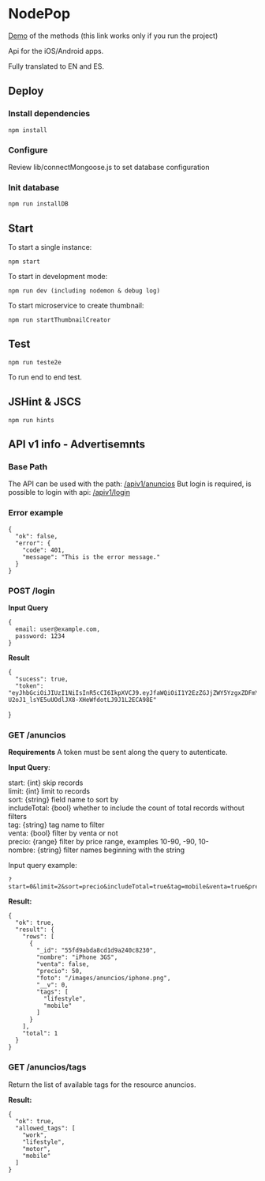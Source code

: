 
# NodePop

[Demo](/anuncios) of the methods (this link works only if you run the project)

Api for the iOS/Android apps.

Fully translated to EN and ES.

## Deploy

### Install dependencies
    
    npm install

### Configure  

Review lib/connectMongoose.js to set database configuration

### Init database

    npm run installDB

## Start

To start a single instance:
    
    npm start

To start in development mode:

    npm run dev (including nodemon & debug log)
  
To start microservice to create thumbnail:

    npm run startThumbnailCreator

## Test

    npm run teste2e 
To run end to end test.

## JSHint & JSCS

    npm run hints

## API v1 info - Advertisemnts

### Base Path

The API can be used with the path:
[/apiv1/anuncios](/apiv1/anuncios)
But login is required, is possible to login with api:
[/apiv1/login](/apiv1/login)

### Error example

    {
      "ok": false,
      "error": {
        "code": 401,
        "message": "This is the error message."
      }
    }

### POST /login

**Input Query**

    {
      email: user@example.com,
      password: 1234
    }

**Result**

    {
      "sucess": true,
      "token": "eyJhbGciOiJIUzI1NiIsInR5cCI6IkpXVCJ9.eyJfaWQiOiI1Y2EzZGJjZWY5YzgxZDFmYzRlNTJjOWIiLCJpYXQiOjE1NTU3NDA3OTcsImV4cCI6MTU1NTkxMzU5N30.r-U2oJ1_lsYE5uUOdlJX8-XHeWfdotLJ9J1L2ECA98E"
  }


### GET /anuncios

**Requirements**
A token must be sent along the query to autenticate.

**Input Query**:

start: {int} skip records<br>
limit: {int} limit to records<br>
sort: {string} field name to sort by<br>
includeTotal: {bool} whether to include the count of total records without filters<br>
tag: {string} tag name to filter<br>
venta: {bool} filter by venta or not<br>
precio: {range} filter by price range, examples 10-90, -90, 10-<br>
nombre: {string} filter names beginning with the string

Input query example: 
```
?start=0&limit=2&sort=precio&includeTotal=true&tag=mobile&venta=true&precio=-90&nombre=bi
```

**Result:** 

    {
      "ok": true,
      "result": {
        "rows": [
          {
            "_id": "55fd9abda8cd1d9a240c8230",
            "nombre": "iPhone 3GS",
            "venta": false,
            "precio": 50,
            "foto": "/images/anuncios/iphone.png",
            "__v": 0,
            "tags": [
              "lifestyle",
              "mobile"
            ]
          }
        ],
        "total": 1
      }
    }


### GET /anuncios/tags

Return the list of available tags for the resource anuncios.

**Result:** 

    {
      "ok": true,
      "allowed_tags": [
        "work",
        "lifestyle",
        "motor",
        "mobile"
      ]
    }
